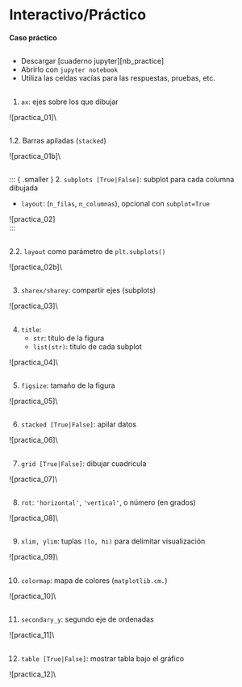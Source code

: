 # Interactivo/Práctico
#### Caso práctico

##
- Descargar [cuaderno jupyter][nb_practice]
- Abrirlo con `jupyter notebook`
- Utiliza las celdas vacías para las respuestas, pruebas, etc.

##
1. `ax`: ejes sobre los que dibujar

![practica_01]\

##

1.2. Barras apiladas (`stacked`)

![practica_01b]\

##
::: { .smaller }
2. `subplots [True|False]`: subplot para cada columna dibujada
   + `layout`: (`n_filas`, `n_columnas`), opcional con `subplot=True`

![practica_02]\
:::

##
2.2. `layout` como parámetro de `plt.subplots()`

![practica_02b]\

##
3. `sharex/sharey`: compartir ejes (subplots)

![practica_03]\

##
4. `title`:
   - `str`: título de la figura
   - `list(str)`: título de cada subplot

![practica_04]\

##
5. `figsize`: tamaño de la figura

![practica_05]\

##
6. `stacked [True|False]`: apilar datos

![practica_06]\

##
7. `grid [True|False]`: dibujar cuadrícula

![practica_07]\

##
8. `rot`: `'horizontal'`, `'vertical'`, o número (en grados)

![practica_08]\

##  
9. `xlim, ylim`: tuplas `(lo, hi)` para delimitar visualización

![practica_09]\

##
10. `colormap`: mapa de colores (`matplotlib.cm.`)

![practica_10]\

##
11. `secondary_y`: segundo eje de ordenadas

![practica_11]\

##
12. `table [True|False]`: mostrar tabla bajo el gráfico

![practica_12]\

<!-- ##
**BONUS**
Generar un gráfico circular con estilo `xkcd`

![practica_99]\

 -->
